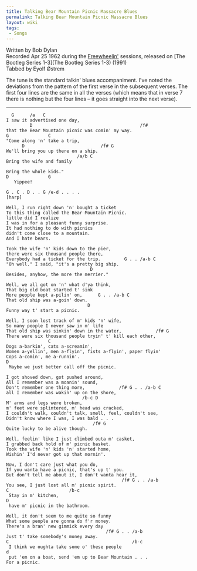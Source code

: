 ```yaml
---
title: Talking Bear Mountain Picnic Massacre Blues
permalink: Talking Bear Mountain Picnic Massacre Blues
layout: wiki
tags:
 - Songs
---
```


Written by Bob Dylan  
Recorded Apr 25 1962 during the [Freewheelin'](Freewheelin')
sessions, released on [The Bootleg Series
1-3](The Bootleg Series 1-3) (1991)  
Tabbed by Eyolf Østrem

The tune is the standard talkin' blues accompaniment. I've noted the
deviations from the pattern of the first verse in the subsequent verses.
The first four lines are the same in all the verses (which means that in
verse 7 there is nothing but the four lines – it goes straight into the
next verse).

* * * * *

      G      /a   C
    I saw it advertised one day,
             D                                         /f#
    that the Bear Mountain picnic was comin' my way.
    G               C
    "Come along 'n' take a trip,
          D                             /f# G
    We'll bring you up there on a ship.
                               /a/b C
    Bring the wife and family

    Bring the whole kids."
    D               G
       Yippee!

    G . C . D . . G /e-d . . . .
    [harp]

    Well, I run right down 'n' bought a ticket
    To this thing called the Bear Mountain Picnic.
    little did I realize
    I was in for a pleasant funny surprise.
    It had nothing to do with picnics
    didn't come close to a mountain.
    And I hate bears.

    Took the wife 'n' kids down to the pier,
    there were six thousand people there,
    Everybody had a ticket for the trip.         G . . /a-b C
    "Oh well." I said, "it's a pretty big ship.
                                    D
    Besides, anyhow, the more the merrier."

    Well, we all got on 'n' what d'ya think,
    That big old boat started t' sink
    More people kept a-pilin' on,      G . . /a-b C
    That old ship was a-goin' down.
                                   D
    Funny way t' start a picnic.

    Well, I soon lost track of m' kids 'n' wife,
    So many people I never saw in m' life
    That old ship was sinkin' down in the water,             /f# G
    There were six thousand people tryin' t' kill each other,
                    C
    Dogs a-barkin', cats a-screamin',
    Women a-yellin', men a-flyin', fists a-flyin', paper flyin'
    Cops a-comin', me a-runnin'.
    D
     Maybe we just better call off the picnic.

    I got shoved down, got pushed around,
    All I remember was a moanin' sound,
    Don't remember one thing more,             /f# G . . /a-b C
    all I remember was wakin' up on the shore,
                                 /b-c D
    M' arms and legs were broken,
    m' feet were splintered, m' head was cracked,
    I couldn't walk, couldn't talk, smell, feel, couldn't see,
    Didn't know where I was, I was bald . . .
                                     /f# G
    Quite lucky to be alive though.

    Well, feelin' like I just climbed outa m' casket,
    I grabbed back hold of m' picnic basket.
    Took the wife 'n' kids 'n' started home,
    Wishin' I'd never got up that mornin'.

    Now, I don't care just what you do,
    If you wanta have a picnic, that's up t' you.
    But don't tell me about it, I don't wanta hear it,
                                                /f# G . . /a-b
    You see, I just lost all m' picnic spirit.
    C                       /b-c
     Stay in m' kitchen,
    D
     have m' picnic in the bathroom.

    Well, it don't seem to me quite so funny
    What some people are gonna do f'r money.
    There's a bran' new gimmick every day
                                          /f# G . . /a-b
    Just t' take somebody's money away.
    C                                               /b-c
     I think we oughta take some o' these people
    d
     put 'em on a boat, send 'em up to Bear Mountain . . .
    For a picnic.
